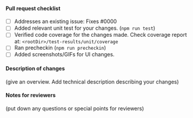 #### Pull request checklist

- [ ] Addresses an existing issue: Fixes #0000
- [ ] Added relevant unit test for your changes. (`npm run test`)
- [ ] Verified code coverage for the changes made. Check coverage report at: `<rootDir>/test-results/unit/coverage`
- [ ] Ran precheckin (`npm run precheckin`)
- [ ] Added screenshots/GIFs for UI changes.

#### Description of changes

(give an overview. Add technical description describing your changes)

#### Notes for reviewers

(put down any questions or special points for reviewers)
